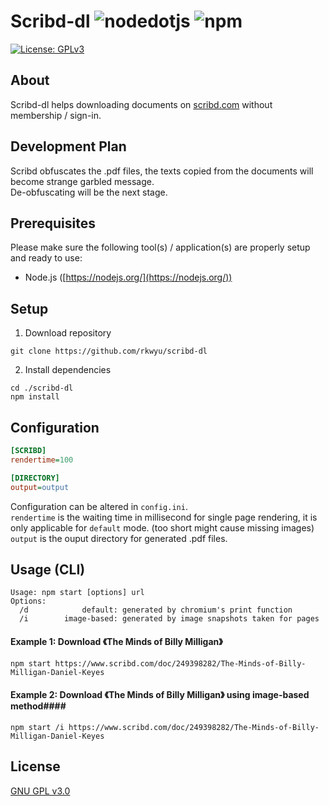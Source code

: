 # Scribd-dl ![nodedotjs](https://img.shields.io/badge/node.js-v21.6.1-339933.svg?style=flat&logo=nodedotjs&logoColor=white) ![npm](https://img.shields.io/badge/npm-10.2.4-dc2c35.svg?style=flat&logo=npm&logoColor=white)
[![License: GPLv3](https://img.shields.io/badge/License-GPLv3-blue.svg)](https://www.gnu.org/licenses/gpl-3.0)

## About ##
Scribd-dl helps downloading documents on [scribd.com](https://www.scribd.com/) without membership / sign-in.  

## Development Plan ##
Scribd obfuscates the .pdf files, the texts copied from the documents will become strange garbled message.  
De-obfuscating will be the next stage.

## Prerequisites ##
Please make sure the following tool(s) / application(s) are properly setup and ready to use:
- Node.js ([https://nodejs.org/](https://nodejs.org/))

## Setup ##
1. Download repository  
```console
git clone https://github.com/rkwyu/scribd-dl
```
2. Install dependencies
```console
cd ./scribd-dl
npm install
```

## Configuration ##
```ini
[SCRIBD]
rendertime=100

[DIRECTORY]
output=output
```
Configuration can be altered in `config.ini`.  
`rendertime` is the waiting time in millisecond for single page rendering, it is only applicable for `default` mode. (too short might cause missing images)  
`output` is the ouput directory for generated .pdf files.

## Usage (CLI) ##
```console
Usage: npm start [options] url
Options:  
  /d            default: generated by chromium's print function
  /i        image-based: generated by image snapshots taken for pages
```

#### Example 1: Download 《The Minds of Billy Milligan》 ####
```console
npm start https://www.scribd.com/doc/249398282/The-Minds-of-Billy-Milligan-Daniel-Keyes
```

#### Example 2: Download 《The Minds of Billy Milligan》 using image-based method####
```console
npm start /i https://www.scribd.com/doc/249398282/The-Minds-of-Billy-Milligan-Daniel-Keyes
```

## License ##
[GNU GPL v3.0](LICENSE.md)

